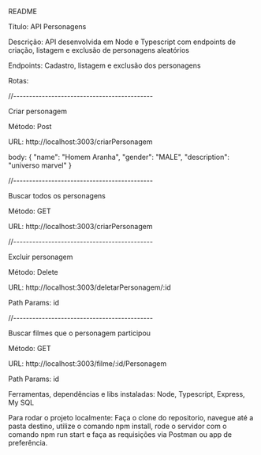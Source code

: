 README

Título: API Personagens 

Descrição: API desenvolvida em Node e Typescript com endpoints de criação, listagem e exclusão de personagens aleatórios

Endpoints: Cadastro, listagem e exclusão dos personagens

Rotas: 

//--------------------------------------------

Criar personagem

Método: Post

URL: http://localhost:3003/criarPersonagem

body: {
    "name": "Homem Aranha",
    "gender": "MALE",
    "description": "universo marvel"
}

//--------------------------------------------

Buscar todos os personagens

Método: GET

URL: http://localhost:3003/criarPersonagem

//--------------------------------------------

Excluir personagem

Método: Delete

URL: http://localhost:3003/deletarPersonagem/:id

Path Params: id

//--------------------------------------------

Buscar filmes que o personagem participou

Método: GET

URL: http://localhost:3003/filme/:id/Personagem

Path Params: id


Ferramentas, dependências e libs instaladas: Node, Typescript, Express, My SQL

Para rodar o projeto localmente: Faça o clone do repositorio, navegue até a pasta destino, utilize o comando npm install, rode o servidor com o comando npm run start e faça as requisições via Postman ou app de preferência.

 
